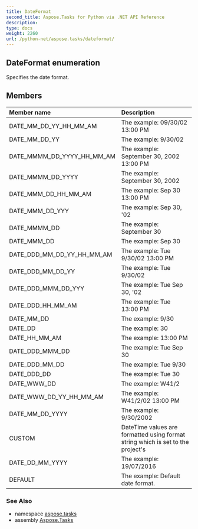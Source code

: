 ```yaml
---
title: DateFormat
second_title: Aspose.Tasks for Python via .NET API Reference
description: 
type: docs
weight: 2260
url: /python-net/aspose.tasks/dateformat/
---
```


## DateFormat enumeration

Specifies the date format.

## Members
| Member name | Description |
| :- | :- |
|DATE_MM_DD_YY_HH_MM_AM|The example: 09/30/02 13:00 PM|
|DATE_MM_DD_YY|The example: 9/30/02|
|DATE_MMMM_DD_YYYY_HH_MM_AM|The example: September 30, 2002 13:00 PM|
|DATE_MMMM_DD_YYYY|The example: September 30, 2002|
|DATE_MMM_DD_HH_MM_AM|The example: Sep 30 13:00 PM|
|DATE_MMM_DD_YYY|The example: Sep 30, '02|
|DATE_MMMM_DD|The example: September 30|
|DATE_MMM_DD|The example: Sep 30|
|DATE_DDD_MM_DD_YY_HH_MM_AM|The example: Tue 9/30/02 13:00 PM|
|DATE_DDD_MM_DD_YY|The example: Tue 9/30/02|
|DATE_DDD_MMM_DD_YYY|The example: Tue Sep 30, '02|
|DATE_DDD_HH_MM_AM|The example: Tue 13:00 PM|
|DATE_MM_DD|The example: 9/30|
|DATE_DD|The example: 30|
|DATE_HH_MM_AM|The example: 13:00 PM|
|DATE_DDD_MMM_DD|The example: Tue Sep 30|
|DATE_DDD_MM_DD|The example: Tue 9/30|
|DATE_DDD_DD|The example: Tue 30|
|DATE_WWW_DD|The example: W41/2|
|DATE_WWW_DD_YY_HH_MM_AM|The example: W41/2/02 13:00 PM|
|DATE_MM_DD_YYYY|The example: 9/30/2002|
|CUSTOM|DateTime values are formatted using format string which is set to the project's|
|DATE_DD_MM_YYYY|The example: 19/07/2016|
|DEFAULT|The example: Default date format.|

### See Also

* namespace [aspose.tasks](/tasks/python-net/aspose.tasks/)
* assembly [Aspose.Tasks](/tasks/python-net/)


